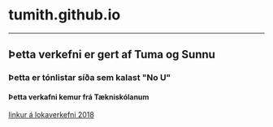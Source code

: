 # tumith.github.io
___

## Þetta verkefni er gert af Tuma og Sunnu
### Þetta er tónlistar síða sem kalast "No U"
#### Þetta verkafni kemur frá Tækniskólanum
[linkur á lokaverkefni 2018](https://tumith.github.io/lokaverkefni/index.html)
